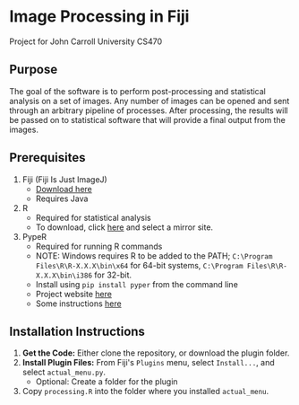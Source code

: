 # Image Processing in Fiji
Project for John Carroll University CS470

## Purpose
The goal of the software is to perform post-processing and statistical analysis on a set of images. Any number of images can be opened and sent through an arbitrary pipeline of processes. After processing, the results will be passed on to statistical software that will provide a final output from the images. 

## Prerequisites
1. Fiji (Fiji Is Just ImageJ)
	* [Download here](http://fiji.sc/Downloads#Fiji)
	* Requires Java
2. R
	* Required for statistical analysis
	* To download, click [here](https://cran.r-project.org/mirrors.html) and select a mirror site.
3. PypeR
	* Required for running R commands
	* NOTE: Windows requires R to be added to the PATH; `C:\Program Files\R\R-X.X.X\bin\x64` for 64-bit systems, `C:\Program Files\R\R-X.X.X\bin\i386` for 32-bit.
	* Install using `pip install pyper` from the command line
	* Project website [here](http://www.webarray.org/softwares/PypeR/)
	* Some instructions [here](http://www.jstatsoft.org/article/view/v035c02/v35c02.pdf)

## Installation Instructions
1. **Get the Code:** Either clone the repository, or download the plugin folder.
2. **Install Plugin Files:** From Fiji's `Plugins` menu, select `Install...`, and select `actual_menu.py`.
	* Optional: Create a folder for the plugin
3. Copy `processing.R` into the folder where you installed `actual_menu`.
